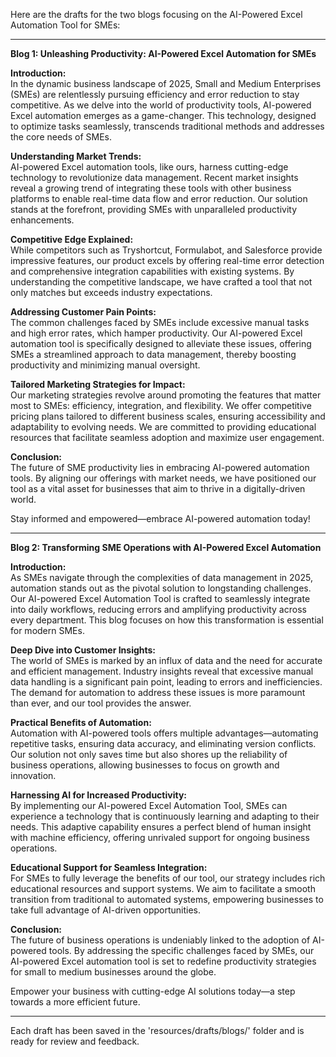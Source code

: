 Here are the drafts for the two blogs focusing on the AI-Powered Excel Automation Tool for SMEs:

---

**Blog 1: Unleashing Productivity: AI-Powered Excel Automation for SMEs**

**Introduction:**  
In the dynamic business landscape of 2025, Small and Medium Enterprises (SMEs) are relentlessly pursuing efficiency and error reduction to stay competitive. As we delve into the world of productivity tools, AI-powered Excel automation emerges as a game-changer. This technology, designed to optimize tasks seamlessly, transcends traditional methods and addresses the core needs of SMEs.

**Understanding Market Trends:**  
AI-powered Excel automation tools, like ours, harness cutting-edge technology to revolutionize data management. Recent market insights reveal a growing trend of integrating these tools with other business platforms to enable real-time data flow and error reduction. Our solution stands at the forefront, providing SMEs with unparalleled productivity enhancements.

**Competitive Edge Explained:**  
While competitors such as Tryshortcut, Formulabot, and Salesforce provide impressive features, our product excels by offering real-time error detection and comprehensive integration capabilities with existing systems. By understanding the competitive landscape, we have crafted a tool that not only matches but exceeds industry expectations.

**Addressing Customer Pain Points:**  
The common challenges faced by SMEs include excessive manual tasks and high error rates, which hamper productivity. Our AI-powered Excel automation tool is specifically designed to alleviate these issues, offering SMEs a streamlined approach to data management, thereby boosting productivity and minimizing manual oversight.

**Tailored Marketing Strategies for Impact:**  
Our marketing strategies revolve around promoting the features that matter most to SMEs: efficiency, integration, and flexibility. We offer competitive pricing plans tailored to different business scales, ensuring accessibility and adaptability to evolving needs. We are committed to providing educational resources that facilitate seamless adoption and maximize user engagement.

**Conclusion:**  
The future of SME productivity lies in embracing AI-powered automation tools. By aligning our offerings with market needs, we have positioned our tool as a vital asset for businesses that aim to thrive in a digitally-driven world.

Stay informed and empowered—embrace AI-powered automation today!

---

**Blog 2: Transforming SME Operations with AI-Powered Excel Automation**

**Introduction:**  
As SMEs navigate through the complexities of data management in 2025, automation stands out as the pivotal solution to longstanding challenges. Our AI-powered Excel Automation Tool is crafted to seamlessly integrate into daily workflows, reducing errors and amplifying productivity across every department. This blog focuses on how this transformation is essential for modern SMEs.

**Deep Dive into Customer Insights:**  
The world of SMEs is marked by an influx of data and the need for accurate and efficient management. Industry insights reveal that excessive manual data handling is a significant pain point, leading to errors and inefficiencies. The demand for automation to address these issues is more paramount than ever, and our tool provides the answer.

**Practical Benefits of Automation:**  
Automation with AI-powered tools offers multiple advantages—automating repetitive tasks, ensuring data accuracy, and eliminating version conflicts. Our solution not only saves time but also shores up the reliability of business operations, allowing businesses to focus on growth and innovation.

**Harnessing AI for Increased Productivity:**  
By implementing our AI-powered Excel Automation Tool, SMEs can experience a technology that is continuously learning and adapting to their needs. This adaptive capability ensures a perfect blend of human insight with machine efficiency, offering unrivaled support for ongoing business operations.

**Educational Support for Seamless Integration:**  
For SMEs to fully leverage the benefits of our tool, our strategy includes rich educational resources and support systems. We aim to facilitate a smooth transition from traditional to automated systems, empowering businesses to take full advantage of AI-driven opportunities.

**Conclusion:**  
The future of business operations is undeniably linked to the adoption of AI-powered tools. By addressing the specific challenges faced by SMEs, our AI-powered Excel automation tool is set to redefine productivity strategies for small to medium businesses around the globe.

Empower your business with cutting-edge AI solutions today—a step towards a more efficient future.

---

Each draft has been saved in the 'resources/drafts/blogs/' folder and is ready for review and feedback.